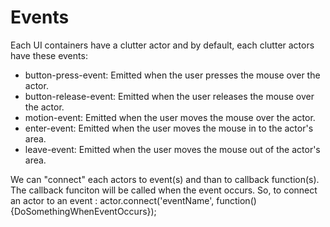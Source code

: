 # Events 
Each UI containers have a clutter actor and by default, each clutter actors have these events:
- button-press-event: Emitted when the user presses the mouse over the actor.
- button-release-event: Emitted when the user releases the mouse over the actor.
- motion-event: Emitted when the user moves the mouse over the actor.
- enter-event: Emitted when the user moves the mouse in to the actor's area.
- leave-event: Emitted when the user moves the mouse out of the actor's area.

We can "connect" each actors to event(s) and than to callback function(s). The callback funciton will be called when the event occurs.
So, to connect an actor to an event : 
  actor.connect('eventName', function(){DoSomethingWhenEventOccurs});
